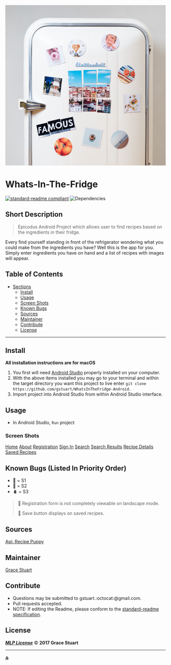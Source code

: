 ![Banner Image](/app/src/main/res/drawable/mainactivity.jpg)
# Whats-In-The-Fridge
 [![standard-readme compliant](https://img.shields.io/badge/readme%20style-standard-brightgreen.svg)](https://github.com/RichardLitt/standard-readme)
![Dependencies](https://img.shields.io/badge/dependencies-up%20to%20date-brightgreen.svg)

## Short Description
> Epicodus Android Project which allows user to find recipes based on the ingredients in their fridge.

Every find yourself standing in front of the refrigerator wondering what you could make from the ingredients you have? Well this is the app for you. Simply enter ingredients you have on hand and a list of recipes with images will appear. 

## Table of Contents
- [Sections](#sections)
    - [Install](#install)
    - [Usage](#usage)
    - [Screen Shots](#Screen-Shots)
    - [Known Bugs](#known-bugs)
    - [Sources](#sources)
    - [Maintainer](#maintainer)
    - [Contribute](#contribute)
    - [License](#license)
    

***

## Install
**All installation instructions are for macOS**

1. You first will need [Android Studio](https://developer.android.com/studio/install.html) properly installed on your computer.
2. With the above items installed you may go to your terminal and within the target directory you want this project to live enter `git clone https://github.com/gstuart/WhatsInTheFridge-Android`.
3. Import project into Android Studio from within Android Studio interface.


## Usage
*  In Android Studio, `Run` project

### Screen Shots
[Home](/app/src/main/res/drawable/screenshots/home.png)
[About](/app/src/main/res/drawable/screenshots/about.png)
[Registration](/app/src/main/res/drawable/screenshots/registration.png)
[Sign In](/app/src/main/res/drawable/screenshots/signin.png)
[Search](/app/src/main/res/drawable/screenshots/refrigerator.png)
[Search Results](/app/src/main/res/drawable/screenshots/find_recipes_results.png)
[Recipe Details](/app/src/main/res/drawable/screenshots/recipe_details.png)
[Saved Recipes](/app/src/main/res/drawable/screenshots/saved_recipes.png)


## Known Bugs (Listed In Priority Order)
* :bug: = S1
* :ant: = S2
* :beetle: = S3
 
> :ant:  Registration form is not completely viewable on landscape mode.
> 
> :ant:  Save button displays on saved recipes.


## Sources
 [Api: Recipe Puppy](http://www.recipepuppy.com/about/api/)


## Maintainer
[Grace Stuart](href="https://github.com/gstuart")


## Contribute
* Questions may be submitted to gstuart.:octocat:@gmail.com.
* Pull requests accepted.
* NOTE: If editing the Readme, please conform to the [standard-readme specification](https://github.com/RichardLitt/standard-readme/blob/master/spec.md).


## License
**_[MLP License](/LICENSE.md)_** :copyright: **2017 Grace Stuart**


***

**[:top:](#whats-in-the-fridge)**

